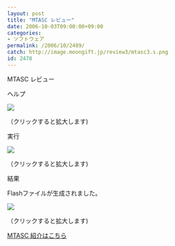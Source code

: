 ```yaml
---
layout: post
title: "MTASC レビュー"
date: 2006-10-03T09:00:00+09:00
categories:
- ソフトウェア
permalink: /2006/10/2489/
catch: http://image.moongift.jp/review3/mtasc3.s.png
id: 2478
---
```

MTASC レビュー  
<!--more-->

ヘルプ

  

[![](http://image.moongift.jp/review3/mtasc2.s.png)](http://image.moongift.jp/review3/mtasc2.png)  
  
（クリックすると拡大します)

  

実行

  

[![](http://image.moongift.jp/review3/mtasc3.s.png)](http://image.moongift.jp/review3/mtasc3.png)  
  
（クリックすると拡大します)

  

結果

  

Flashファイルが生成されました。

  

[![](http://image.moongift.jp/review3/mtasc4.s.png)](http://image.moongift.jp/review3/mtasc4.png)  
  
（クリックすると拡大します)

  

[MTASC 紹介はこちら](http://oss.moongift.jp/intro/i-2488.html)

